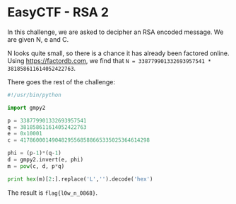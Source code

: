 # EasyCTF - RSA 2

In this challenge, we are asked to decipher an RSA encoded message.
We are given N, e and C.

N looks quite small, so there is a chance it has already been factored online.
Using https://factordb.com, we find that `N = 338779901332693957541 * 381858611614052422763`.

There goes the rest of the challenge:

```python
#!/usr/bin/python

import gmpy2

p = 338779901332693957541
q = 381858611614052422763
e = 0x10001
c = 41786000149048295568588665335025364614298

phi = (p-1)*(q-1)
d = gmpy2.invert(e, phi)
m = pow(c, d, p*q)

print hex(m)[2:].replace('L','').decode('hex')
```

The result is `flag{l0w_n_0868}`.
